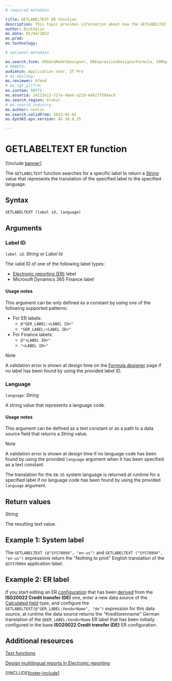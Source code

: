 ```yaml
---
# required metadata

title: GETLABELTEXT ER function
description: This topic provides information about how the GETLABELTEXT Electronic reporting (ER) function is used.
author: NickSelin
ms.date: 01/04/2022
ms.prod: 
ms.technology: 

# optional metadata

ms.search.form: ERDataModelDesigner, ERExpressionDesignerFormula, ERMappedFormatDesigner, ERModelMappingDesigner
# ROBOTS: 
audience: Application User, IT Pro
# ms.devlang: 
ms.reviewer: kfend
# ms.tgt_pltfrm: 
ms.custom: 58771
ms.assetid: 24223e13-727a-4be6-a22d-4d427f504ac9
ms.search.region: Global
# ms.search.industry: 
ms.author: nselin
ms.search.validFrom: 2022-01-01
ms.dyn365.ops.version: AX 10.0.25

---
```


# GETLABELTEXT ER function

[!include [banner](../includes/banner.md)]

The `GETLABELTEXT` function searches for a specific label to return a *[String](er-formula-supported-data-types-primitive.md#string)* value that represents the translation of the specified label to the specified language.

## Syntax

```vb
GETLABELTEXT (label id, language)
```

## Arguments

### Label ID

`label id`: *String* or *Label Id*

The valid ID of one of the following label types:

- [Electronic reporting (ER)](general-electronic-reporting.md) label
- Microsoft Dynamics 365 Finance label

#### Usage notes

This argument can be only defined as a constant by using one of the following supported patterns:

- For ER labels:
    - `@"GER_LABEL:<LABEL ID>"`
    - `"GER_LABEL:<LABEL ID>"`
- For Finance labels:
    - `@"<LABEL ID>"`
    - `"<LABEL ID>"`

> [!NOTE]
> A validation error is shown at design time on the [Formula designer](er-advanced-formula-editor.md) page if no label has been found by using the provided label ID.

### Language

`language`: *String*

A string value that represents a language code.

#### Usage notes

This argument can be defined as a text constant or as a path to a data source field that returns a *String* value.

> [!NOTE]
> A validation error is shown at design time if no language code has been found by using the provided `language` argument when it has been specified as a text constant.
>
> The translation for the `EN-US` system language is returned at runtime for a specified label if no language code has been found by using the provided `language` argument.

## Return values

*String*

The resulting text value.

## <a name=example-1></a>Example 1: System label

The `GETLABELTEXT (@"SYS70894", "en-us")` and `GETLABELTEXT ("SYS70894", "en-us")` expressions return the "Nothing to print" English translation of the `@SYS70894` application label.

## <a name=example-2></a>Example 2: ER label

If you start editing an ER [configuration](general-electronic-reporting.md#Configuration) that has been [derived](er-quick-start2-customize-report.md#DeriveProvidedFormat) from the **ISO20022 Credit transfer (DE)** one, enter a new data source of the [Calculated field](er-calculated-field-ds-performance.md) type, and configure the `GETLABELTEXT(@"GER_LABEL:VendorName", "de")` expression for this data source, at runtime the data source returns the "Kreditorenname" German translation of the `@GER_LABEL:VendorName` ER label that has been initially configured in the base **ISO20022 Credit transfer (DE)** ER configuration.

## Additional resources

[Text functions](er-functions-category-text.md)

[Design multilingual reports in Electronic reporting](er-design-multilingual-reports.md)



[!INCLUDE[footer-include](../../../includes/footer-banner.md)]

